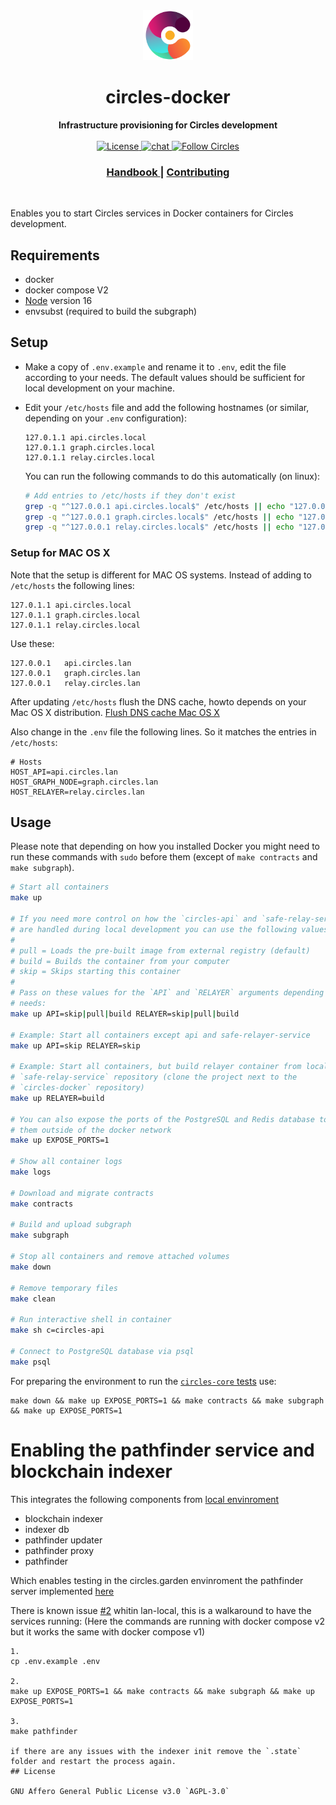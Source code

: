 <div align="center">
	<img width="80" src="https://raw.githubusercontent.com/CirclesUBI/.github/main/assets/logo.svg" />
</div>

<h1 align="center">circles-docker</h1>

<div align="center">
 <strong>
   Infrastructure provisioning for Circles development
 </strong>
</div>

<br />

<div align="center">
  <!-- Licence -->
  <a href="https://github.com/CirclesUBI/circles-docker/blob/main/LICENSE">
    <img src="https://img.shields.io/github/license/CirclesUBI/circles-core?style=flat-square&color=%23cc1e66" alt="License" height="18">
  </a>
  <!-- Discourse -->
  <a href="https://aboutcircles.com/">
    <img src="https://img.shields.io/discourse/topics?server=https%3A%2F%2Faboutcircles.com%2F&style=flat-square&color=%23faad26" alt="chat" height="18"/>
  </a>
  <!-- Twitter -->
  <a href="https://twitter.com/CirclesUBI">
    <img src="https://img.shields.io/twitter/follow/circlesubi.svg?label=twitter&style=flat-square&color=%23f14d48" alt="Follow Circles" height="18">
  </a>
</div>

<div align="center">
  <h3>
    <a href="https://handbook.joincircles.net">
      Handbook
    </a>
    <span> | </span>
    <a href="https://github.com/CirclesUBI/.github/blob/main/CONTRIBUTING.md">
      Contributing
    </a>
  </h3>
</div>

<br/>

Enables you to start Circles services in Docker containers for Circles development.

## Requirements

- docker
- docker compose V2
- [Node](https://nodejs.org/en/download/) version 16
- envsubst (required to build the subgraph)

## Setup

- Make a copy of `.env.example` and rename it to `.env`, edit the file according to your needs. The default values should be sufficient for local development on your machine.

- Edit your `/etc/hosts` file and add the following hostnames (or similar, depending on your `.env` configuration):

  ```
  127.0.1.1 api.circles.local
  127.0.1.1 graph.circles.local
  127.0.1.1 relay.circles.local
  ```

  You can run the following commands to do this automatically (on linux):

  ```bash
  # Add entries to /etc/hosts if they don't exist
  grep -q "^127.0.0.1 api.circles.local$" /etc/hosts || echo "127.0.0.1 api.circles.local" | sudo tee -a /etc/hosts
  grep -q "^127.0.0.1 graph.circles.local$" /etc/hosts || echo "127.0.0.1 graph.circles.local" | sudo tee -a /etc/hosts
  grep -q "^127.0.0.1 relay.circles.local$" /etc/hosts || echo "127.0.0.1 relay.circles.local" | sudo tee -a /etc/hosts
  ```

### Setup for MAC OS X

Note that the setup is different for MAC OS systems. Instead of adding to `/etc/hosts` the following lines:

```
127.0.1.1 api.circles.local
127.0.1.1 graph.circles.local
127.0.1.1 relay.circles.local
```

Use these:

```
127.0.0.1	api.circles.lan
127.0.0.1	graph.circles.lan
127.0.0.1	relay.circles.lan
```

After updating `/etc/hosts` flush the DNS cache, howto depends on your Mac OS X distribution. [Flush DNS cache Mac OS X](https://osxdaily.com/2008/03/21/how-to-flush-your-dns-cache-in-mac-os-x/)

Also change in the `.env` file the following lines. So it matches the entries in `/etc/hosts`:

```
# Hosts
HOST_API=api.circles.lan
HOST_GRAPH_NODE=graph.circles.lan
HOST_RELAYER=relay.circles.lan
```

## Usage

Please note that depending on how you installed Docker you might need to run these commands with `sudo` before them (except of `make contracts` and `make subgraph`).

```bash
# Start all containers
make up

# If you need more control on how the `circles-api` and `safe-relay-service`
# are handled during local development you can use the following values:
#
# pull = Loads the pre-built image from external registry (default)
# build = Builds the container from your computer
# skip = Skips starting this container
#
# Pass on these values for the `API` and `RELAYER` arguments depending on your
# needs:
make up API=skip|pull|build RELAYER=skip|pull|build

# Example: Start all containers except api and safe-relayer-service
make up API=skip RELAYER=skip

# Example: Start all containers, but build relayer container from local
# `safe-relay-service` repository (clone the project next to the
# `circles-docker` repository)
make up RELAYER=build

# You can also expose the ports of the PostgreSQL and Redis database to use
# them outside of the docker network
make up EXPOSE_PORTS=1

# Show all container logs
make logs

# Download and migrate contracts
make contracts

# Build and upload subgraph
make subgraph

# Stop all containers and remove attached volumes
make down

# Remove temporary files
make clean

# Run interactive shell in container
make sh c=circles-api

# Connect to PostgreSQL database via psql
make psql
```

For preparing the environment to run the [`circles-core` tests](https://github.com/CirclesUBI/circles-core/) use:

```
make down && make up EXPOSE_PORTS=1 && make contracts && make subgraph && make up EXPOSE_PORTS=1
```

# Enabling the pathfinder service and blockchain indexer

This integrates the following components from [local envinroment](https://github.com/CirclesUBI/land-local)

- blockchain indexer
- indexer db
- pathfinder updater
- pathfinder proxy
- pathfinder

Which enables testing in the circles.garden envinroment the pathfinder server implemented [here](https://github.com/chriseth/pathfinder2)

There is known issue [#2](https://github.com/CirclesUBI/land-local/issues/2) whitin lan-local, this is a walkaround to have the services running:
(Here the commands are running with docker compose v2 but it works the same with docker compose v1)

```
1.
cp .env.example .env

2.
make up EXPOSE_PORTS=1 && make contracts && make subgraph && make up EXPOSE_PORTS=1

3.
make pathfinder

if there are any issues with the indexer init remove the `.state` folder and restart the process again.
## License

GNU Affero General Public License v3.0 `AGPL-3.0`
```
